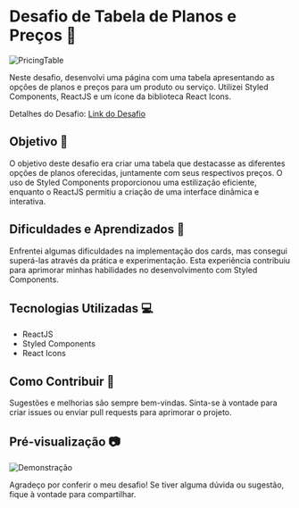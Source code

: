 
# Desafio de Tabela de Planos e Preços 💼

![PricingTable](https://github.com/RackelRodrigues/Rockseat_projects/assets/101216652/d03d9028-a235-4e79-bcc5-6746d7ff170f)

Neste desafio, desenvolvi uma página com uma tabela apresentando as opções de planos e preços para um produto ou serviço. Utilizei Styled Components, ReactJS e um ícone da biblioteca React Icons.

Detalhes do Desafio: [Link do Desafio](https://efficient-sloth-d85.notion.site/Desafio-Pricing-Table-e0b6f59253e54d229fdde09228226b32)


## Objetivo 🚀

O objetivo deste desafio era criar uma tabela que destacasse as diferentes opções de planos oferecidas, juntamente com seus respectivos preços. O uso de Styled Components proporcionou uma estilização eficiente, enquanto o ReactJS permitiu a criação de uma interface dinâmica e interativa.

## Dificuldades e Aprendizados 🤔

Enfrentei algumas dificuldades na implementação dos cards, mas consegui superá-las através da prática e experimentação. Esta experiência contribuiu para aprimorar minhas habilidades no desenvolvimento com Styled Components.

## Tecnologias Utilizadas 💻

- ReactJS
- Styled Components
- React Icons

## Como Contribuir 🤝

Sugestões e melhorias são sempre bem-vindas. Sinta-se à vontade para criar issues ou enviar pull requests para aprimorar o projeto.

## Pré-visualização 📷

![Demonstração](https://github.com/RackelRodrigues/Rockseat_projects/assets/101216652/16c18199-360e-4fd1-9500-531a37f1e9e5)

Agradeço por conferir o meu desafio! Se tiver alguma dúvida ou sugestão, fique à vontade para compartilhar. 





